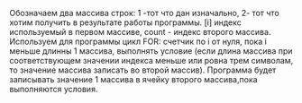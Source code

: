 Обозначаем два массива строк: 1 -тот что дан изначально, 2- тот что хотим получить в результате работы программы. [i] индекс используемый в первом массиве, count - индекс второго массива. Используем для программы цикл FOR: счетчик по i от нуля, пока i меньше длинны 1 массива, выполнять условие (если длина массива при соответствующем значении индекса меньше или ровна трем символам, то значение массива записать во второй массив). Программа будет записывать значение 1 массива в ячейку второго массива,пока выполняются условия.